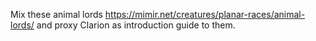 Mix these animal lords https://mimir.net/creatures/planar-races/animal-lords/ and proxy Clarion as introduction guide to them.